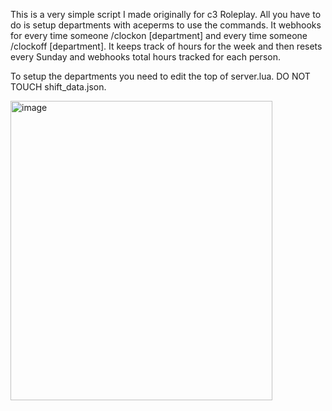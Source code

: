 This is a very simple script I made originally for c3 Roleplay. All you have to do is setup departments with aceperms to use the commands. It webhooks for every time someone /clockon [department] and every time someone /clockoff [department]. It keeps track of hours for the week and then resets every Sunday and webhooks total hours tracked for each person.

To setup the departments you need to edit the top of server.lua. DO NOT TOUCH shift_data.json.

<img width="419" height="479" alt="image" src="https://github.com/user-attachments/assets/10c5f6b9-ba0d-4bd3-897e-b95c97ae7be9" />

